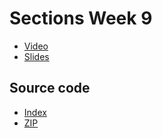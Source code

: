 # Sections Week 9

* [Video](http://cs50.tv/2011/fall/sections/9/section9.mp4)
* [Slides](http://cdn.cs50.net/2011/fall/sections/9/section9.pdf)

## Source code

* [Index](http://cdn.cs50.net/2011/fall/sections/9/section9/)
* [ZIP](http://cdn.cs50.net/2011/fall/sections/9/section9.zip)


